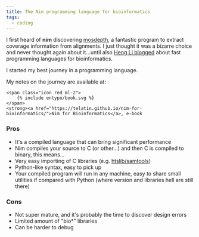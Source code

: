 ```yaml
---
title: The Nim programming language for bioinformatics
tags:
  - coding
---
```


I first heard of **nim** discovering [mosdepth](https://github.com/brentp/mosdepth), a fantastic program to extract coverage information from alignments. I just thought it was a bizarre choice and never thought again about it...until also [Heng Li blogged](https://lh3.github.io/2020/05/17/fast-high-level-programming-languages) about fast programming languages for bioinformatics.

I started my best journey in a programming language.

<!--more-->

My notes on the journey are available at:
<p class="d-flex align-items-center">
    
    <span class="icon red ml-2">
        {% include entypo/book.svg %}
    </span>
    <strong><a href="https://telatin.github.io/nim-for-bioinformatics/">Nim for Bioinformatics</a>, e-book
</p>


### Pros

* It's a compiled language that can bring significant performance
* Nim compiles your source to C (or other...) and then C is compiled to binary, this means...
* Very easy importing of C libraries (e.g. [htslib/samtools](https://github.com/brentp/hts-nim/))
* Python-like syntax, easy to pick up
* Your compiled program will run in any machine, easy to share small utilities if compared with Python (where version and libraries hell are still there)

### Cons

* Not super mature, and it's probably the time to discover design errors
* Limited amount of "bio*" libraries
* Can be harder to debug
